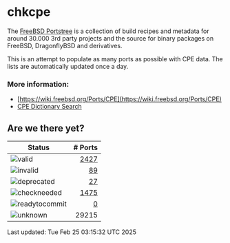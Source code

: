 # chkcpe

The [FreeBSD Portstree](https://cgit.freebsd.org/ports) is a collection of build recipes
and metadata for around 30.000 3rd party projects and the source for binary packages on
FreeBSD, DragonflyBSD and derivatives.

This is an attempt to populate as many ports as possible with CPE data. The lists are
automatically updated once a day.

### More information:
* [https://wiki.freebsd.org/Ports/CPE](https://wiki.freebsd.org/Ports/CPE)
* [CPE Dictionary Search](http://web.nvd.nist.gov/view/cpe/search)


## Are we there yet?

| Status                                                              | # Ports                                                                |
| --------------------------------------------------------------------| ---------------------------------------------------------------------: |
| ![valid](https://img.shields.io/badge/valid-brightgreen)            | [2427](https://github.com/decke/chkcpe/wiki/valid)                 |
| ![invalid](https://img.shields.io/badge/invalid-red)                | [89](https://github.com/decke/chkcpe/wiki/invalid)             |
| ![deprecated](https://img.shields.io/badge/deprecated-red)          | [27](https://github.com/decke/chkcpe/wiki/deprecated)       |
| ![checkneeded](https://img.shields.io/badge/checkneeded-orange)     | [1475](https://github.com/decke/chkcpe/wiki/checkneeded)     |
| ![readytocommit](https://img.shields.io/badge/readytocommit-orange) | [0](https://github.com/decke/chkcpe/wiki/readytocommit) |
| ![unknown](https://img.shields.io/badge/unknown-grey)               | 29215 | |

Last updated: Tue Feb 25 03:15:32 UTC 2025
